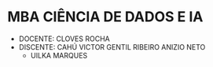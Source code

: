 # MBA CIÊNCIA DE DADOS E IA
- DOCENTE: CLOVES ROCHA
- DISCENTE: 
            CAHÚ VICTOR
            GENTIL RIBEIRO
            ANIZIO NETO
  - UILKA MARQUES
